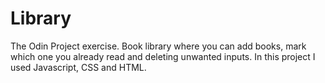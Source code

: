 # Library
The Odin Project exercise. Book library where you can add books, mark which one you already read and deleting unwanted inputs. In this project I used Javascript, CSS and HTML.

